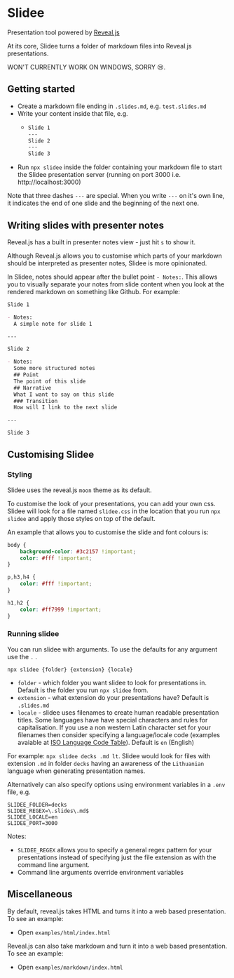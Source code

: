 # Slidee
Presentation tool powered by [Reveal.js](https://revealjs.com/)

At its core, Slidee turns a folder of markdown files into Reveal.js presentations.

WON'T CURRENTLY WORK ON WINDOWS, SORRY 😢.

## Getting started
- Create a markdown file ending in `.slides.md`, e.g. `test.slides.md`
- Write your content inside that file, e.g.
  - ```md
    Slide 1
    ---
    Slide 2 
    ---
    Slide 3
    ```
- Run `npx slidee` inside the folder containing your markdown file to start the Slidee presentation server (running on port 3000 i.e. http://localhost:3000)

Note that three dashes `---` are special. When you write `---` on it's own line, it indicates the end of one slide and the beginning of the next one.

## Writing slides with presenter notes
Reveal.js has a built in presenter notes view - just hit `s` to show it.

Although Reveal.js allows you to customise which parts of your markdown should be interpreted as presenter notes, Slidee is more opinionated.

In Slidee, notes should appear after the bullet point `- Notes:`. This allows you to visually separate your notes from slide content when you look at the rendered markdown on something like Github. For example:

```md
Slide 1

- Notes:
  A simple note for slide 1

---

Slide 2 

- Notes:
  Some more structured notes
  ## Point
  The point of this slide 
  ## Narrative
  What I want to say on this slide 
  ### Transition
  How will I link to the next slide

---

Slide 3
```

## Customising Slidee 

### Styling
Slidee uses the reveal.js `moon` theme as its default.

To customise the look of your presentations, you can add your own css. Slidee will look for a file named `slidee.css` in the location that you run `npx slidee` and apply those styles on top of the default.

An example that allows you to customise the slide and font colours is:
```css
body {
    background-color: #3c2157 !important;
    color: #fff !important;
}

p,h3,h4 {
    color: #fff !important;
}

h1,h2 {
    color: #ff7999 !important;
}
```

### Running slidee
You can run slidee with arguments. To use the defaults for any argument use the `.` .

`npx slidee {folder} {extension} {locale}`

- `folder` - which folder you want slidee to look for presentations in. Default is the folder you run `npx slidee` from.
- `extension` - what extension do your presentations have? Default is `.slides.md`
- `locale` - slidee uses filenames to create human readable presentation titles. Some languages have have special characters and rules for capitalisation. If you use a non western Latin character set for your filenames then consider specifying a language/locale code (examples avaiable at [ISO Language Code Table](http://www.lingoes.net/en/translator/langcode.htm)). Default is `en` (English)

For example: `npx slidee decks .md lt`. Slidee would look for files with extension `.md` in folder `decks` having an awareness of the `Lithuanian` language when generating presentation names.

Alternatively can also specify options using environment variables in a `.env` file, e.g. 
```
SLIDEE_FOLDER=decks
SLIDEE_REGEX=\.slides\.md$
SLIDEE_LOCALE=en
SLIDEE_PORT=3000
```

Notes:
- `SLIDEE_REGEX` allows you to specify a general regex pattern for your presentations instead of specifying just the file extension as with the command line argument.
- Command line arguments override environment variables


## Miscellaneous
By default, reveal.js takes HTML and turns it into a web based presentation. To see an example:
- Open `examples/html/index.html`

Reveal.js can also take markdown and turn it into a web based presentation. To see an example:
- Open `examples/markdown/index.html`